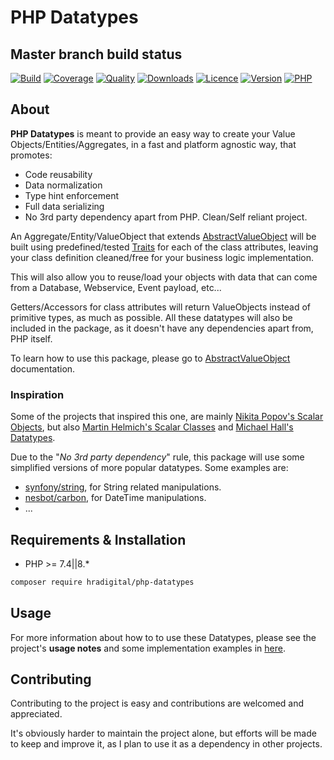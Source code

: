 # PHP Datatypes

## Master branch build status

[![Build](https://img.shields.io/circleci/build/github/HRADigital/php-datatypes.svg)](https://github.com/HRADigital/php-datatypes)
[![Coverage](https://img.shields.io/codecov/c/github/HRADigital/php-datatypes.svg)](https://github.com/HRADigital/php-datatypes)
[![Quality](https://app.codacy.com/project/badge/Grade/de03155208c64196899848458c2ced8a)](https://www.codacy.com/gh/HRADigital/php-datatypes/dashboard?utm_source=github.com&amp;utm_medium=referral&amp;utm_content=HRADigital/php-datatypes&amp;utm_campaign=Badge_Grade)
[![Downloads](https://img.shields.io/github/downloads/HRADigital/php-datatypes/total.svg)](https://github.com/HRADigital/php-datatypes)
[![Licence](https://img.shields.io/github/license/HRADigital/php-datatypes.svg)](https://github.com/HRADigital/php-datatypes)
[![Version](https://img.shields.io/github/release/HRADigital/php-datatypes.svg)](https://github.com/HRADigital/php-datatypes)
[![PHP](https://img.shields.io/packagist/php-v/hradigital/php-datatypes.svg)](https://github.com/HRADigital/php-datatypes)

## About

**PHP Datatypes** is meant to provide an easy way to create your Value Objects/Entities/Aggregates, in a fast and platform agnostic way,
that promotes:

- Code reusability
- Data normalization
- Type hint enforcement
- Full data serializing
- No 3rd party dependency apart from PHP. Clean/Self reliant project.

An Aggregate/Entity/ValueObject that extends [AbstractValueObject](/HRADigital/php-datatypes/blob/master/src/ValueObjects/AbstractValueObject.php)
will be built using predefined/tested [Traits](/HRADigital/php-datatypes/tree/master/src/Traits/Entities) for each of the class attributes,
leaving your class definition cleaned/free for your business logic implementation.

This will also allow you to reuse/load your objects with data that can come from a Database, Webservice, Event payload, etc...

Getters/Accessors for class attributes will return ValueObjects instead of primitive types, as much as possible. All these datatypes will
also be included in the package, as it doesn't have any dependencies apart from, PHP itself.

To learn how to use this package, please go to [AbstractValueObject](/HRADigital/php-datatypes/blob/master/src/ValueObjects/) documentation.

### Inspiration

Some of the projects that inspired this one, are mainly [Nikita Popov's Scalar Objects](/nikic/scalar_objects),
but also [Martin Helmich's Scalar Classes](/martin-helmich/php-scalarclasses/) and
[Michael Hall's Datatypes](/themichaelhall/datatypes/).

Due to the "_No 3rd party dependency_" rule, this package will use some simplified versions of more popular datatypes. Some examples are:

- [synfony/string](/symfony/string), for String related manipulations.
- [nesbot/carbon](/briannesbitt/Carbon), for DateTime manipulations.
- ...

## Requirements & Installation

- PHP >= 7.4||8.*

```bash
composer require hradigital/php-datatypes
```

## Usage

For more information about how to to use these Datatypes, please see the project's **usage notes** and some implementation examples
in [here](src/).

## Contributing

Contributing to the project is easy and contributions are welcomed and appreciated.

It's obviously harder to maintain the project alone, but efforts will be made to keep and improve it, as I plan to use it as
a dependency in other projects.
